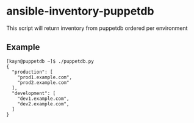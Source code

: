# ansible-inventory-puppetdb
This script will return inventory from puppetdb ordered per environment

## Example 

```
[kayn@puppetdb ~]$ ./puppetdb.py
{
  "production": [
    "prod1.example.com", 
    "prod2.example.com"
  ], 
  "development": [
    "dev1.example.com", 
    "dev2.example.com", 
  ]
}
```
